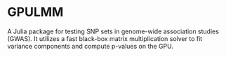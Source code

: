 # GPULMM

A Julia package for testing SNP sets in genome-wide association studies (GWAS). It utilizes a fast black-box matrix multiplication solver to fit variance components and compute p-values on the GPU.